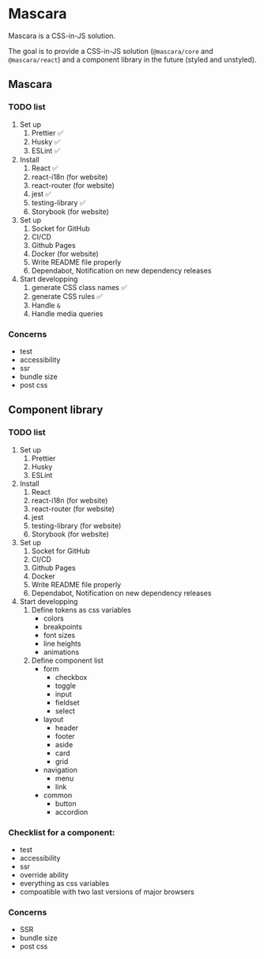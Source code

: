 # Mascara

Mascara is a CSS-in-JS solution.

The goal is to provide a CSS-in-JS solution (`@mascara/core` and `@mascara/react`) and a component library in the future (styled and unstyled).

## Mascara

### TODO list

1. Set up
   1. Prettier ✅
   2. Husky ✅
   3. ESLint ✅
2. Install
   1. React ✅
   2. react-i18n (for website)
   3. react-router (for website)
   4. jest ✅
   5. testing-library ✅
   6. Storybook (for website)
3. Set up
   1. Socket for GitHub
   2. CI/CD
   3. Github Pages
   4. Docker (for website)
   5. Write README file properly
   6. Dependabot, Notification on new dependency releases
4. Start developping
   1. generate CSS class names ✅
   2. generate CSS rules ✅
   3. Handle `&`
   4. Handle media queries

### Concerns

- test
- accessibility
- ssr
- bundle size
- post css

## Component library

### TODO list

1. Set up
   1. Prettier
   2. Husky
   3. ESLint
2. Install
   1. React
   2. react-i18n (for website)
   3. react-router (for website)
   4. jest
   5. testing-library (for website)
   6. Storybook (for website)
3. Set up
   1. Socket for GitHub
   2. CI/CD
   3. Github Pages
   4. Docker
   5. Write README file properly
   6. Dependabot, Notification on new dependency releases
4. Start developping
   1. Define tokens as css variables
      - colors
      - breakpoints
      - font sizes
      - line heights
      - animations
   2. Define component list
      - form
        - checkbox
        - toggle
        - input
        - fieldset
        - select
      - layout
        - header
        - footer
        - aside
        - card
        - grid
      - navigation
        - menu
        - link
      - common
        - button
        - accordion

### Checklist for a component:

- test
- accessibility
- ssr
- override ability
- everything as css variables
- compoatible with two last versions of major browsers

### Concerns

- SSR
- bundle size
- post css

